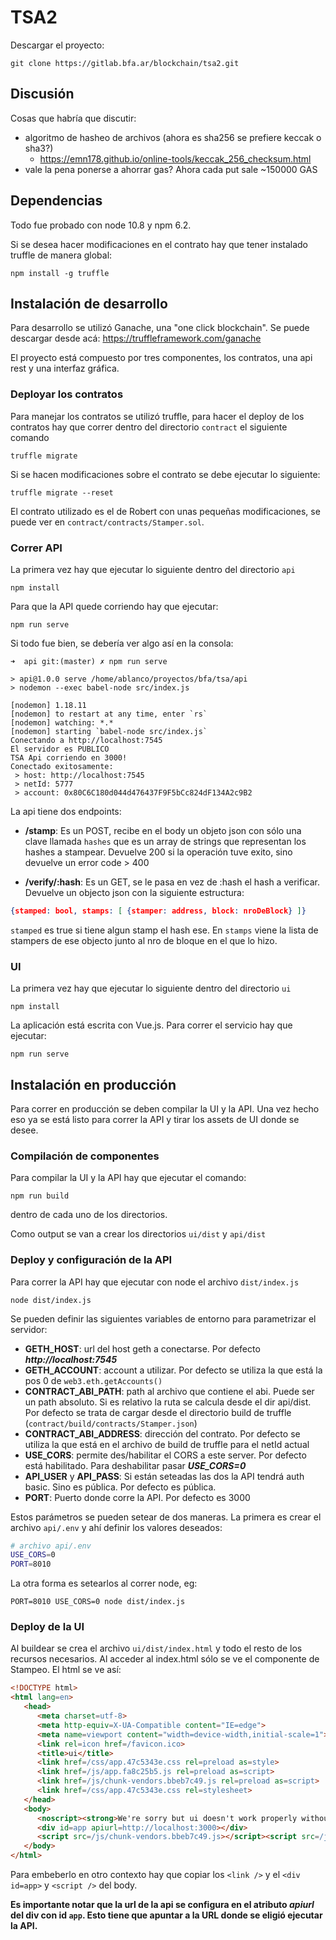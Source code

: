 # TSA2

Descargar el proyecto:
```shell
git clone https://gitlab.bfa.ar/blockchain/tsa2.git
```

## Discusión
Cosas que habría que discutir:
 * algoritmo de hasheo de archivos (ahora es sha256 se prefiere keccak o sha3?)
   * https://emn178.github.io/online-tools/keccak_256_checksum.html
 * vale la pena ponerse a ahorrar gas? Ahora cada put sale ~150000 GAS

## Dependencias
Todo fue probado con node 10.8 y npm 6.2.

Si se desea hacer modificaciones en el contrato hay que tener instalado truffle 
de manera global:
```shell
npm install -g truffle
```

## Instalación de desarrollo
Para desarrollo se utilizó Ganache, una "one click blockchain". Se puede
descargar desde acá: https://truffleframework.com/ganache

El proyecto está compuesto por tres componentes, los contratos, una api rest
y una interfaz gráfica.

### Deployar los contratos
Para manejar los contratos se utilizó truffle, para hacer el deploy de los
contratos hay que correr dentro del directorio ```contract``` el siguiente comando
```shell
truffle migrate
```

Si se hacen modificaciones sobre el contrato se debe ejecutar lo siguiente:
```shell
truffle migrate --reset
```

El contrato utilizado es el de Robert con unas pequeñas modificaciones, se puede ver
en ```contract/contracts/Stamper.sol```.

### Correr API
La primera vez hay que ejecutar lo siguiente dentro del directorio ```api```
```shell
npm install
```

Para que la API quede corriendo hay que ejecutar:
```shell
npm run serve
```

Si todo fue bien, se debería ver algo así en la consola:
```shell
➜  api git:(master) ✗ npm run serve         

> api@1.0.0 serve /home/ablanco/proyectos/bfa/tsa/api
> nodemon --exec babel-node src/index.js

[nodemon] 1.18.11
[nodemon] to restart at any time, enter `rs`
[nodemon] watching: *.*
[nodemon] starting `babel-node src/index.js`
Conectando a http://localhost:7545
El servidor es PUBLICO
TSA Api corriendo en 3000!
Conectado exitosamente: 
 > host: http://localhost:7545
 > netId: 5777
 > account: 0x80C6C180d044d476437F9F5bCc824dF134A2c9B2
```

La api tiene dos endpoints:
 * **/stamp**: Es un POST, recibe en el body un objeto json con sólo una clave
   llamada ```hashes``` que es un array de strings que representan los hashes a
   stampear.
   Devuelve 200 si la operación tuve exito, sino devuelve un error code > 400
  
 * **/verify/:hash**: Es un GET, se le pasa en vez de :hash el hash a verificar.
   Devuelve un objecto json con la siguiente estructura:
  ```json
  {stamped: bool, stamps: [ {stamper: address, block: nroDeBlock} ]}
  ```
  ```stamped``` es true si tiene algun stamp el hash ese. En ```stamps``` viene la
  lista de stampers de ese objecto junto al nro de bloque en el que lo hizo.

### UI
La primera vez hay que ejecutar lo siguiente dentro del directorio ```ui```
```shell
npm install
```

La aplicación está escrita con Vue.js. Para correr el servicio hay que ejecutar:
```shell
npm run serve
```
## Instalación en producción
Para correr en producción se deben compilar la UI y la API. Una vez hecho eso
ya se está listo para correr la API y tirar los assets de UI donde se desee.

### Compilación de componentes
Para compilar la UI y la API hay que ejecutar el comando:
```shell
npm run build
```
dentro de cada uno de los directorios.

Como output se van a crear los directorios ```ui/dist``` y ```api/dist```

### Deploy y configuración de la API
Para correr la API hay que ejecutar con node el archivo ```dist/index.js```

```shell
node dist/index.js
```

Se pueden definir las siguientes variables de entorno para parametrizar el servidor:
 * **GETH_HOST**: url del host geth a conectarse. Por defecto ***http://localhost:7545***
 * **GETH_ACCOUNT**: account a utilizar. Por defecto se utiliza la que está la 
 pos 0 de ```web3.eth.getAccounts()```
 * **CONTRACT_ABI_PATH**: path al archivo que contiene el abi. Puede ser un path 
 absoluto.
 Si es relativo la ruta se calcula desde el dir api/dist. Por defecto se trata 
 de cargar desde el directorio build de truffle (```contract/build/contracts/Stamper.json```)
 * **CONTRACT_ABI_ADDRESS**: dirección del contrato. Por defecto se utiliza la 
 que está en el archivo de build de truffle para el netId actual
 * **USE_CORS**: permite des/habilitar el CORS a este server. Por defecto está
 habilitado. Para deshabilitar pasar ***USE_CORS=0***
 * **API_USER** y **API_PASS**: Si están seteadas las dos la API tendrá auth
 basic. Sino es pública. Por defecto es pública.
 * **PORT**: Puerto donde corre la API. Por defecto es 3000

 Estos parámetros se pueden setear de dos maneras. La primera es crear el archivo
 ```api/.env``` y ahí definir los valores deseados:
 ```bash
 # archivo api/.env
 USE_CORS=0
 PORT=8010
 ```

 La otra forma es setearlos al correr node, eg:
 ```shell
 PORT=8010 USE_CORS=0 node dist/index.js
 ```

### Deploy de la UI
Al buildear se crea el archivo ```ui/dist/index.html``` y todo el resto de los recursos
necesarios. Al acceder al index.html sólo se ve el componente de Stampeo. El html se ve así:
```html
<!DOCTYPE html>
<html lang=en>
   <head>
      <meta charset=utf-8>
      <meta http-equiv=X-UA-Compatible content="IE=edge">
      <meta name=viewport content="width=device-width,initial-scale=1">
      <link rel=icon href=/favicon.ico>
      <title>ui</title>
      <link href=/css/app.47c5343e.css rel=preload as=style>
      <link href=/js/app.fa8c25b5.js rel=preload as=script>
      <link href=/js/chunk-vendors.bbeb7c49.js rel=preload as=script>
      <link href=/css/app.47c5343e.css rel=stylesheet>
   </head>
   <body>
      <noscript><strong>We're sorry but ui doesn't work properly without JavaScript enabled. Please enable it to continue.</strong></noscript>
      <div id=app apiurl=http://localhost:3000></div>
      <script src=/js/chunk-vendors.bbeb7c49.js></script><script src=/js/app.fa8c25b5.js></script>
   </body>
</html>
 ```

Para embeberlo en otro contexto hay que copiar los ```<link />``` y el ```<div id=app>``` y ```<script />``` 
del body. 

**Es importante notar que la url de la api se configura en el atributo ***apiurl*** del div con id ```app```. Esto tiene que apuntar a la URL donde se eligió ejecutar la API.**
